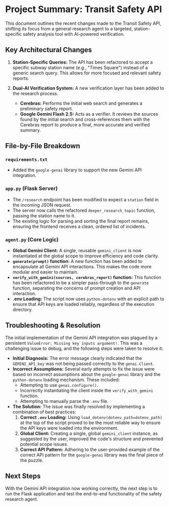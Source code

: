 # Project Summary: Transit Safety API

This document outlines the recent changes made to the Transit Safety API, shifting its focus from a general research agent to a targeted, station-specific safety analysis tool with AI-powered verification.

## Key Architectural Changes

1.  **Station-Specific Queries:** The API has been refactored to accept a specific subway station name (e.g., "Times Square") instead of a generic search query. This allows for more focused and relevant safety reports.

2.  **Dual-AI Verification System:** A new verification layer has been added to the research process.
    *   **Cerebras:** Performs the initial web search and generates a preliminary safety report.
    *   **Google Gemini Flash 2.5:** Acts as a verifier. It reviews the sources found by the initial search and cross-references them with the Cerebras report to produce a final, more accurate and verified summary.

## File-by-File Breakdown

### `requirements.txt`
*   Added the `google-genai` library to support the new Gemini API integration.

### `app.py` (Flask Server)
*   The `/research` endpoint has been modified to expect a `station` field in the incoming JSON request.
*   The server now calls the refactored `deeper_research_topic` function, passing the station name to it.
*   The existing logic for parsing and sorting the final report remains, ensuring the frontend receives a clean, ordered list of incidents.

### `agent.py` (Core Logic)
*   **Global Gemini Client:** A single, reusable `gemini_client` is now instantiated at the global scope to improve efficiency and code clarity.
*   **`generate(prompt)` function:** A new function has been added to encapsulate all Gemini API interactions. This makes the code more modular and easier to maintain.
*   **`verify_with_gemini(sources, cerebras_report)` function:** This function has been refactored to be a simpler pass-through to the `generate` function, separating the concerns of prompt creation and API interaction.
*   **.env Loading:** The script now uses `python-dotenv` with an explicit path to ensure that API keys are loaded reliably, regardless of the execution directory.

## Troubleshooting & Resolution

The initial implementation of the Gemini API integration was plagued by a persistent `ValueError: Missing key inputs argument!`. This was a challenging issue to debug, and the following steps were taken to resolve it:

*   **Initial Diagnosis:** The error message clearly indicated that the `GEMINI_API_key` was not being passed correctly to the `genai.Client`.
*   **Incorrect Assumptions:** Several early attempts to fix the issue were based on incorrect assumptions about the `google-genai` library and the `python-dotenv` loading mechanism. These included:
    *   Attempting to use `genai.configure()`.
    *   Incorrectly instantiating the client inside the `verify_with_gemini` function.
    *   Attempting to manually parse the `.env` file.
*   **The Solution:** The issue was finally resolved by implementing a combination of best practices:
    1.  **Correct `.env` Loading:** Using `load_dotenv(dotenv_path=dotenv_path)` at the top of the script proved to be the most reliable way to ensure the API keys were loaded into the environment.
    2.  **Global Client:** Creating a single, global `gemini_client` instance, as suggested by the user, improved the code's structure and prevented potential scope issues.
    3.  **Correct API Pattern:** Adhering to the user-provided example of the correct API pattern for the `google-genai` library was the final piece of the puzzle.

## Next Steps

With the Gemini API integration now working correctly, the next step is to run the Flask application and test the end-to-end functionality of the safety research agent.
